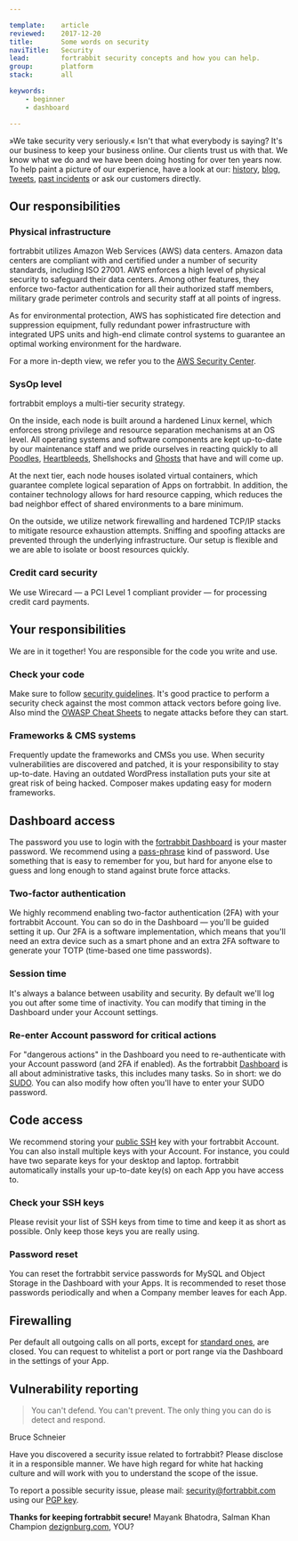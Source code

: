 ```yaml
---

template:    article
reviewed:    2017-12-20
title:       Some words on security
naviTitle:   Security
lead:        fortrabbit security concepts and how you can help.
group:       platform
stack:       all

keywords:
    - beginner
    - dashboard

---
```



»We take security very seriously.« Isn't that what everybody is saying? It's our business to keep your business online. Our clients trust us with that. We know what we do and we have been doing hosting for over ten years now. To help paint a picture of our experience, have a look at our: [history](http://www.fortrabbit.com/about), [blog](http://blog.fortrabbit.com/), [tweets](https://twitter.com/fortrabbit), [past incidents](http://status.fortrabbit.com) or ask our customers directly.

## Our responsibilities

### Physical infrastructure

fortrabbit utilizes Amazon Web Services (AWS) data centers. Amazon data centers are compliant with and certified under a number of security standards, including ISO 27001. AWS enforces a high level of physical security to safeguard their data centers. Among other features, they enforce two-factor authentication for all their authorized staff members, military grade perimeter controls and security staff at all points of ingress.

As for environmental protection, AWS has sophisticated fire detection and suppression equipment, fully redundant power infrastructure with integrated UPS units and high-end climate control systems to guarantee an optimal working environment for the hardware.

For a more in-depth view, we refer you to the [AWS Security Center](https://aws.amazon.com/security).

### SysOp level

fortrabbit employs a multi-tier security strategy.

On the inside, each node is built around a hardened Linux kernel, which enforces strong privilege and resource separation mechanisms at an OS level. All operating systems and software components are kept up-to-date by our maintenance staff and we pride ourselves in reacting quickly to all [Poodles](http://blog.fortrabbit.com/ssl-v3-disabled-poodle-vulnerability/), [Heartbleeds](http://blog.fortrabbit.com/heartbleed-openssl-vulnerability/), Shellshocks and [Ghosts](https://twitter.com/fortrabbit/status/560478509475577856) that have and will come up.

At the next tier, each node houses isolated virtual containers, which guarantee complete logical separation of Apps on fortrabbit. In addition, the container technology allows for hard resource capping, which reduces the bad neighbor effect of shared environments to a bare minimum.

On the outside, we utilize network firewalling and hardened TCP/IP stacks to mitigate resource exhaustion attempts. Sniffing and spoofing attacks are prevented through the underlying infrastructure. Our setup is flexible and we are able to isolate or boost resources quickly.

### Credit card security

We use Wirecard — a PCI Level 1 compliant provider — for processing credit card payments.

## Your responsibilities

We are in it together! You are responsible for the code you write and use.

### Check your code

Make sure to follow [security guidelines](http://www.phptherightway.com/#security). It's good practice to perform a security check against the most common attack vectors before going live. Also mind the [OWASP Cheat Sheets](https://www.owasp.org/index.php/OWASP_Cheat_Sheet_Series) to negate attacks before they can start.

### Frameworks & CMS systems

Frequently update the frameworks and CMSs you use. When security vulnerabilities are discovered and patched, it is your responsibility to stay up-to-date. Having an outdated WordPress installation puts your site at great risk of being hacked. Composer makes updating easy for modern frameworks.

## Dashboard access

The password you use to login with the [fortrabbit Dashboard](https://dashboard.fortrabbit.com) is your master password. We recommend using a [pass-phrase](http://xkcd.com/936/) kind of password. Use something that is easy to remember for you, but hard for anyone else to guess and long enough to stand against brute force attacks.

### Two-factor authentication

We highly recommend enabling two-factor authentication (2FA) with your fortrabbit Account. You can so do in the Dashboard — you'll be guided setting it up. Our 2FA is a software implementation, which means that you'll need an extra device such as a smart phone and an extra 2FA software to generate your TOTP (time-based one time passwords).

### Session time

It's always a balance between usability and security. By default we'll log you out after some time of inactivity. You can modify that timing in the Dashboard under your Account settings.

### Re-enter Account password for critical actions

For "dangerous actions" in the Dashboard you need to re-authenticate with your Account password (and 2FA if enabled). As the fortrabbit [Dashboard](dashboard) is all about administrative tasks, this includes many tasks. So in short: we do [SUDO](http://en.wikipedia.org/wiki/Sudo). You can also modify how often you'll have to enter your SUDO password.

## Code access

We recommend storing your [public SSH](/ssh-keys) key with your fortrabbit Account. You can also install multiple keys with your Account. For instance, you could have two separate keys for your desktop and laptop. fortrabbit automatically installs your up-to-date key(s) on each App you have access to.

### Check your SSH keys

Please revisit your list of SSH keys from time to time and keep it as short as possible. Only keep those keys you are really using.

### Password reset

You can reset the fortrabbit service passwords for MySQL and Object Storage in the Dashboard with your Apps. It is recommended to reset those passwords periodically and when a Company member leaves for each App.

## Firewalling

Per default all outgoing calls on all ports, except for [standard ones](https://www.fortrabbit.com/specs#firewall), are closed. You can request to whitelist a port or port range via the Dashboard in the settings of your App.

## Vulnerability reporting

> You can't defend. You can't prevent. The only thing you can do is detect and respond.

Bruce Schneier

Have you discovered a security issue related to fortrabbit? Please disclose it in a responsible manner. We have high regard for white hat hacking culture and will work with you to understand the scope of the issue.

To report a possible security issue, please mail: [security@fortrabbit.com](mailto:security@fortrabbit.com) using our [PGP key](/fortrabbit.pgp.asc).

**Thanks for keeping fortrabbit secure!**  Mayank Bhatodra, Salman Khan Champion [dezignburg.com](http://www.dezignburg.com), YOU?
